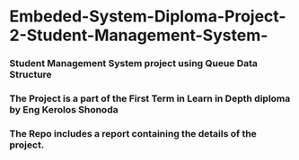 # Embeded-System-Diploma-Project-2-Student-Management-System-
### Student Management System project using Queue Data Structure
### The Project is a part of the First Term in Learn in Depth diploma by Eng Kerolos Shonoda 
### The Repo includes a report containing the details of the project.
